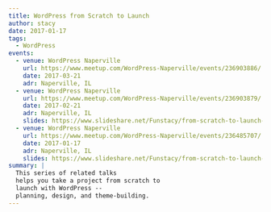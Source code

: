 ```yaml
---
title: WordPress from Scratch to Launch
author: stacy
date: 2017-01-17
tags:
  - WordPress
events:
  - venue: WordPress Naperville
    url: https://www.meetup.com/WordPress-Naperville/events/236903886/
    date: 2017-03-21
    adr: Naperville, IL
  - venue: WordPress Naperville
    url: https://www.meetup.com/WordPress-Naperville/events/236903879/
    date: 2017-02-21
    adr: Naperville, IL
    slides: https://www.slideshare.net/Funstacy/from-scratch-to-launch-2-design-phase
  - venue: WordPress Naperville
    url: https://www.meetup.com/WordPress-Naperville/events/236485707/
    date: 2017-01-17
    adr: Naperville, IL
    slides: https://www.slideshare.net/Funstacy/from-scratch-to-launch-series-part1-planning-phase
summary: |
  This series of related talks
  helps you take a project from scratch to
  launch with WordPress --
  planning, design, and theme-building.
---
```

